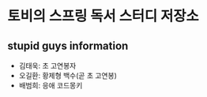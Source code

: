# 토비의 스프링 독서 스터디 저장소

## stupid guys information
- 김태욱: 초 고연봉자
- 오길환: 황제형 백수(곧 초 고연봉)
- 배범희: 응애 코드몽키
